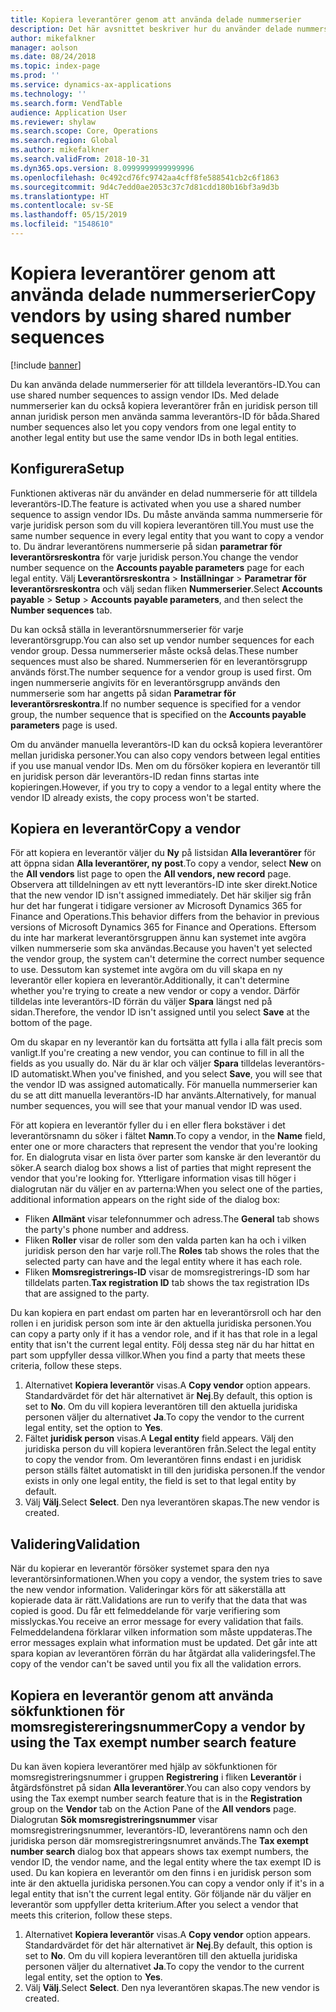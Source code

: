 ```yaml
---
title: Kopiera leverantörer genom att använda delade nummerserier
description: Det här avsnittet beskriver hur du använder delade nummerserier för att kopiera en leverantör till en annan juridisk person men behålla samma leverantörs-ID.
author: mikefalkner
manager: aolson
ms.date: 08/24/2018
ms.topic: index-page
ms.prod: ''
ms.service: dynamics-ax-applications
ms.technology: ''
ms.search.form: VendTable
audience: Application User
ms.reviewer: shylaw
ms.search.scope: Core, Operations
ms.search.region: Global
ms.author: mikefalkner
ms.search.validFrom: 2018-10-31
ms.dyn365.ops.version: 8.0999999999999996
ms.openlocfilehash: 0c492cd76fc9742aa4cff8fe588541cb2c6f1863
ms.sourcegitcommit: 9d4c7edd0ae2053c37c7d81cdd180b16bf3a9d3b
ms.translationtype: HT
ms.contentlocale: sv-SE
ms.lasthandoff: 05/15/2019
ms.locfileid: "1548610"
---
```

# <a name="copy-vendors-by-using-shared-number-sequences"></a><span data-ttu-id="aebb9-103">Kopiera leverantörer genom att använda delade nummerserier</span><span class="sxs-lookup"><span data-stu-id="aebb9-103">Copy vendors by using shared number sequences</span></span>

[!include [banner](../includes/banner.md)]

<span data-ttu-id="aebb9-104">Du kan använda delade nummerserier för att tilldela leverantörs-ID.</span><span class="sxs-lookup"><span data-stu-id="aebb9-104">You can use shared number sequences to assign vendor IDs.</span></span> <span data-ttu-id="aebb9-105">Med delade nummerserier kan du också kopiera leverantörer från en juridisk person till annan juridisk person men använda samma leverantörs-ID för båda.</span><span class="sxs-lookup"><span data-stu-id="aebb9-105">Shared number sequences also let you copy vendors from one legal entity to another legal entity but use the same vendor IDs in both legal entities.</span></span>

## <a name="setup"></a><span data-ttu-id="aebb9-106">Konfigurera</span><span class="sxs-lookup"><span data-stu-id="aebb9-106">Setup</span></span>

<span data-ttu-id="aebb9-107">Funktionen aktiveras när du använder en delad nummerserie för att tilldela leverantörs-ID.</span><span class="sxs-lookup"><span data-stu-id="aebb9-107">The feature is activated when you use a shared number sequence to assign vendor IDs.</span></span> <span data-ttu-id="aebb9-108">Du måste använda samma nummerserie för varje juridisk person som du vill kopiera leverantören till.</span><span class="sxs-lookup"><span data-stu-id="aebb9-108">You must use the same number sequence in every legal entity that you want to copy a vendor to.</span></span> <span data-ttu-id="aebb9-109">Du ändrar leverantörens nummerserie på sidan **parametrar för leverantörsreskontra** för varje juridisk person.</span><span class="sxs-lookup"><span data-stu-id="aebb9-109">You change the vendor number sequence on the **Accounts payable parameters** page for each legal entity.</span></span> <span data-ttu-id="aebb9-110">Välj **Leverantörsreskontra** \> **Inställningar** \> **Parametrar för leverantörsreskontra** och välj sedan fliken **Nummerserier**.</span><span class="sxs-lookup"><span data-stu-id="aebb9-110">Select **Accounts payable** \> **Setup** \> **Accounts payable parameters**, and then select the **Number sequences** tab.</span></span>

<span data-ttu-id="aebb9-111">Du kan också ställa in leverantörsnummerserier för varje leverantörsgrupp.</span><span class="sxs-lookup"><span data-stu-id="aebb9-111">You can also set up vendor number sequences for each vendor group.</span></span> <span data-ttu-id="aebb9-112">Dessa nummerserier måste också delas.</span><span class="sxs-lookup"><span data-stu-id="aebb9-112">These number sequences must also be shared.</span></span> <span data-ttu-id="aebb9-113">Nummerserien för en leverantörsgrupp används först.</span><span class="sxs-lookup"><span data-stu-id="aebb9-113">The number sequence for a vendor group is used first.</span></span> <span data-ttu-id="aebb9-114">Om ingen nummerserie angivits för en leverantörsgrupp används den nummerserie som har angetts på sidan **Parametrar för leverantörsreskontra**.</span><span class="sxs-lookup"><span data-stu-id="aebb9-114">If no number sequence is specified for a vendor group, the number sequence that is specified on the **Accounts payable parameters** page is used.</span></span>

<span data-ttu-id="aebb9-115">Om du använder manuella leverantörs-ID kan du också kopiera leverantörer mellan juridiska personer.</span><span class="sxs-lookup"><span data-stu-id="aebb9-115">You can also copy vendors between legal entities if you use manual vendor IDs.</span></span> <span data-ttu-id="aebb9-116">Men om du försöker kopiera en leverantör till en juridisk person där leverantörs-ID redan finns startas inte kopieringen.</span><span class="sxs-lookup"><span data-stu-id="aebb9-116">However, if you try to copy a vendor to a legal entity where the vendor ID already exists, the copy process won't be started.</span></span>

## <a name="copy-a-vendor"></a><span data-ttu-id="aebb9-117">Kopiera en leverantör</span><span class="sxs-lookup"><span data-stu-id="aebb9-117">Copy a vendor</span></span>

<span data-ttu-id="aebb9-118">För att kopiera en leverantör väljer du **Ny** på listsidan **Alla leverantörer** för att öppna sidan **Alla leverantörer, ny post**.</span><span class="sxs-lookup"><span data-stu-id="aebb9-118">To copy a vendor, select **New** on the **All vendors** list page to open the **All vendors, new record** page.</span></span> <span data-ttu-id="aebb9-119">Observera att tilldelningen av ett nytt leverantörs-ID inte sker direkt.</span><span class="sxs-lookup"><span data-stu-id="aebb9-119">Notice that the new vendor ID isn't assigned immediately.</span></span> <span data-ttu-id="aebb9-120">Det här skiljer sig från hur det har fungerat i tidigare versioner av Microsoft Dynamics 365 for Finance and Operations.</span><span class="sxs-lookup"><span data-stu-id="aebb9-120">This behavior differs from the behavior in previous versions of Microsoft Dynamics 365 for Finance and Operations.</span></span> <span data-ttu-id="aebb9-121">Eftersom du inte har markerat leverantörsgruppen ännu kan systemet inte avgöra vilken nummerserie som ska användas.</span><span class="sxs-lookup"><span data-stu-id="aebb9-121">Because you haven't yet selected the vendor group, the system can't determine the correct number sequence to use.</span></span> <span data-ttu-id="aebb9-122">Dessutom kan systemet inte avgöra om du vill skapa en ny leverantör eller kopiera en leverantör.</span><span class="sxs-lookup"><span data-stu-id="aebb9-122">Additionally, it can't determine whether you're trying to create a new vendor or copy a vendor.</span></span> <span data-ttu-id="aebb9-123">Därför tilldelas inte leverantörs-ID förrän du väljer **Spara** längst ned på sidan.</span><span class="sxs-lookup"><span data-stu-id="aebb9-123">Therefore, the vendor ID isn't assigned until you select **Save** at the bottom of the page.</span></span>

<span data-ttu-id="aebb9-124">Om du skapar en ny leverantör kan du fortsätta att fylla i alla fält precis som vanligt.</span><span class="sxs-lookup"><span data-stu-id="aebb9-124">If you're creating a new vendor, you can continue to fill in all the fields as you usually do.</span></span> <span data-ttu-id="aebb9-125">När du är klar och väljer **Spara** tilldelas leverantörs-ID automatiskt.</span><span class="sxs-lookup"><span data-stu-id="aebb9-125">When you've finished, and you select **Save**, you will see that the vendor ID was assigned automatically.</span></span> <span data-ttu-id="aebb9-126">För manuella nummerserier kan du se att ditt manuella leverantörs-ID har använts.</span><span class="sxs-lookup"><span data-stu-id="aebb9-126">Alternatively, for manual number sequences, you will see that your manual vendor ID was used.</span></span>

<span data-ttu-id="aebb9-127">För att kopiera en leverantör fyller du i en eller flera bokstäver i det leverantörsnamn du söker i fältet **Namn**.</span><span class="sxs-lookup"><span data-stu-id="aebb9-127">To copy a vendor, in the **Name** field, enter one or more characters that represent the vendor that you're looking for.</span></span> <span data-ttu-id="aebb9-128">En dialogruta visar en lista över parter som kanske är den leverantör du söker.</span><span class="sxs-lookup"><span data-stu-id="aebb9-128">A search dialog box shows a list of parties that might represent the vendor that you're looking for.</span></span> <span data-ttu-id="aebb9-129">Ytterligare information visas till höger i dialogrutan när du väljer en av parterna:</span><span class="sxs-lookup"><span data-stu-id="aebb9-129">When you select one of the parties, additional information appears on the right side of the dialog box:</span></span>

- <span data-ttu-id="aebb9-130">Fliken **Allmänt** visar telefonnummer och adress.</span><span class="sxs-lookup"><span data-stu-id="aebb9-130">The **General** tab shows the party's phone number and address.</span></span>
- <span data-ttu-id="aebb9-131">Fliken **Roller** visar de roller som den valda parten kan ha och i vilken juridisk person den har varje roll.</span><span class="sxs-lookup"><span data-stu-id="aebb9-131">The **Roles** tab shows the roles that the selected party can have and the legal entity where it has each role.</span></span>
- <span data-ttu-id="aebb9-132">Fliken **Momsregistrerings-ID** visar de momsregistrerings-ID som har tilldelats parten.</span><span class="sxs-lookup"><span data-stu-id="aebb9-132">**Tax registration ID** tab shows the tax registration IDs that are assigned to the party.</span></span>

<span data-ttu-id="aebb9-133">Du kan kopiera en part endast om parten har en leverantörsroll och har den rollen i en juridisk person som inte är den aktuella juridiska personen.</span><span class="sxs-lookup"><span data-stu-id="aebb9-133">You can copy a party only if it has a vendor role, and if it has that role in a legal entity that isn't the current legal entity.</span></span> <span data-ttu-id="aebb9-134">Följ dessa steg när du har hittat en part som uppfyller dessa villkor.</span><span class="sxs-lookup"><span data-stu-id="aebb9-134">When you find a party that meets these criteria, follow these steps.</span></span>

1. <span data-ttu-id="aebb9-135">Alternativet **Kopiera leverantör** visas.</span><span class="sxs-lookup"><span data-stu-id="aebb9-135">A **Copy vendor** option appears.</span></span> <span data-ttu-id="aebb9-136">Standardvärdet för det här alternativet är **Nej**.</span><span class="sxs-lookup"><span data-stu-id="aebb9-136">By default, this option is set to **No**.</span></span> <span data-ttu-id="aebb9-137">Om du vill kopiera leverantören till den aktuella juridiska personen väljer du alternativet **Ja**.</span><span class="sxs-lookup"><span data-stu-id="aebb9-137">To copy the vendor to the current legal entity, set the option to **Yes**.</span></span> 
2. <span data-ttu-id="aebb9-138">Fältet **juridisk person** visas.</span><span class="sxs-lookup"><span data-stu-id="aebb9-138">A **Legal entity** field appears.</span></span> <span data-ttu-id="aebb9-139">Välj den juridiska person du vill kopiera leverantören från.</span><span class="sxs-lookup"><span data-stu-id="aebb9-139">Select the legal entity to copy the vendor from.</span></span> <span data-ttu-id="aebb9-140">Om leverantören finns endast i en juridisk person ställs fältet automatiskt in till den juridiska personen.</span><span class="sxs-lookup"><span data-stu-id="aebb9-140">If the vendor exists in only one legal entity, the field is set to that legal entity by default.</span></span>
3. <span data-ttu-id="aebb9-141">Välj **Välj**.</span><span class="sxs-lookup"><span data-stu-id="aebb9-141">Select **Select**.</span></span> <span data-ttu-id="aebb9-142">Den nya leverantören skapas.</span><span class="sxs-lookup"><span data-stu-id="aebb9-142">The new vendor is created.</span></span>

## <a name="validation"></a><span data-ttu-id="aebb9-143">Validering</span><span class="sxs-lookup"><span data-stu-id="aebb9-143">Validation</span></span>

<span data-ttu-id="aebb9-144">När du kopierar en leverantör försöker systemet spara den nya leverantörsinformationen.</span><span class="sxs-lookup"><span data-stu-id="aebb9-144">When you copy a vendor, the system tries to save the new vendor information.</span></span> <span data-ttu-id="aebb9-145">Valideringar körs för att säkerställa att kopierade data är rätt.</span><span class="sxs-lookup"><span data-stu-id="aebb9-145">Validations are run to verify that the data that was copied is good.</span></span> <span data-ttu-id="aebb9-146">Du får ett felmeddelande för varje verifiering som misslyckas.</span><span class="sxs-lookup"><span data-stu-id="aebb9-146">You receive an error message for every validation that fails.</span></span> <span data-ttu-id="aebb9-147">Felmeddelandena förklarar vilken information som måste uppdateras.</span><span class="sxs-lookup"><span data-stu-id="aebb9-147">The error messages explain what information must be updated.</span></span> <span data-ttu-id="aebb9-148">Det går inte att spara kopian av leverantören förrän du har åtgärdat alla valideringsfel.</span><span class="sxs-lookup"><span data-stu-id="aebb9-148">The copy of the vendor can't be saved until you fix all the validation errors.</span></span>

## <a name="copy-a-vendor-by-using-the-tax-exempt-number-search-feature"></a><span data-ttu-id="aebb9-149">Kopiera en leverantör genom att använda sökfunktionen för momsregistereringsnummer</span><span class="sxs-lookup"><span data-stu-id="aebb9-149">Copy a vendor by using the Tax exempt number search feature</span></span>

<span data-ttu-id="aebb9-150">Du kan även kopiera leverantörer med hjälp av sökfunktionen för momsregistreringsnummer i gruppen **Registrering** i fliken **Leverantör** i åtgärdsfönstret på sidan **Alla leverantörer**.</span><span class="sxs-lookup"><span data-stu-id="aebb9-150">You can also copy vendors by using the Tax exempt number search feature that is in the **Registration** group on the **Vendor** tab on the Action Pane of the **All vendors** page.</span></span> <span data-ttu-id="aebb9-151">Dialogrutan **Sök momsregistreringsnummer** visar momsregistreringsnummer, leverantörs-ID, leverantörens namn och den juridiska person där momsregistreringsnumret används.</span><span class="sxs-lookup"><span data-stu-id="aebb9-151">The **Tax exempt number search** dialog box that appears shows tax exempt numbers, the vendor ID, the vendor name, and the legal entity where the tax exempt ID is used.</span></span> <span data-ttu-id="aebb9-152">Du kan kopiera en leverantör om den finns i en juridisk person som inte är den aktuella juridiska personen.</span><span class="sxs-lookup"><span data-stu-id="aebb9-152">You can copy a vendor only if it's in a legal entity that isn't the current legal entity.</span></span> <span data-ttu-id="aebb9-153">Gör följande när du väljer en leverantör som uppfyller detta kriterium.</span><span class="sxs-lookup"><span data-stu-id="aebb9-153">After you select a vendor that meets this criterion, follow these steps.</span></span>

1. <span data-ttu-id="aebb9-154">Alternativet **Kopiera leverantör** visas.</span><span class="sxs-lookup"><span data-stu-id="aebb9-154">A **Copy vendor** option appears.</span></span> <span data-ttu-id="aebb9-155">Standardvärdet för det här alternativet är **Nej**.</span><span class="sxs-lookup"><span data-stu-id="aebb9-155">By default, this option is set to **No**.</span></span> <span data-ttu-id="aebb9-156">Om du vill kopiera leverantören till den aktuella juridiska personen väljer du alternativet **Ja**.</span><span class="sxs-lookup"><span data-stu-id="aebb9-156">To copy the vendor to the current legal entity, set the option to **Yes**.</span></span>
2. <span data-ttu-id="aebb9-157">Välj **Välj**.</span><span class="sxs-lookup"><span data-stu-id="aebb9-157">Select **Select**.</span></span> <span data-ttu-id="aebb9-158">Den nya leverantören skapas.</span><span class="sxs-lookup"><span data-stu-id="aebb9-158">The new vendor is created.</span></span>
